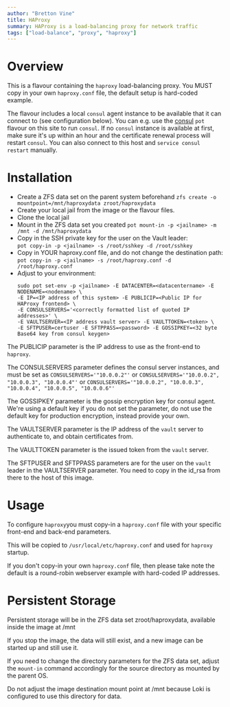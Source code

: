 ```yaml
---
author: "Bretton Vine"
title: HAProxy 
summary: HAProxy is a load-balancing proxy for network traffic
tags: ["load-balance", "proxy", "haproxy"]
---
```


# Overview

This is a flavour containing the ```haproxy``` load-balancing proxy. You MUST copy in your own ```haproxy.conf``` file, the default setup is hard-coded example.

The flavour includes a local ```consul``` agent instance to be available that it can connect to (see configuration below). You can e.g. use the [consul](https://potluck.honeyguide.net/blog/consul/) ```pot``` flavour on this site to run ```consul```. If no ```consul``` instance is available at first, make sure it's up within an hour and the certificate renewal process will restart ```consul```. You can also connect to this host and ```service consul restart``` manually.

# Installation

* Create a ZFS data set on the parent system beforehand
  ```zfs create -o mountpoint=/mnt/haproxydata zroot/haproxydata```
* Create your local jail from the image or the flavour files. 
* Clone the local jail
* Mount in the ZFS data set you created
  ```pot mount-in -p <jailname> -m /mnt -d /mnt/haproxydata```
* Copy in the SSH private key for the user on the Vault leader:    
  ```pot copy-in -p <jailname> -s /root/sshkey -d /root/sshkey```
* Copy in YOUR haproxy.conf file, and do not change the destination path:    
  ```pot copy-in -p <jailname> -s /root/haproxy.conf -d /root/haproxy.conf```
* Adjust to your environment:    
  ```
  sudo pot set-env -p <jailname> -E DATACENTER=<datacentername> -E NODENAME=<nodename> \
  -E IP=<IP address of this system> -E PUBLICIP=<Public IP for HAProxy frontend> \
  -E CONSULSERVERS='<correctly formatted list of quoted IP addresses>' \
  -E VAULTSERVER=<IP address vault server> -E VAULTTOKEN=<token> \
  -E SFTPUSER=certuser -E SFTPPASS=<password> -E GOSSIPKEY=<32 byte Base64 key from consul keygen>
  ```

The PUBLICIP parameter is the IP address to use as the front-end to ```haproxy```.

The CONSULSERVERS parameter defines the consul server instances, and must be set as ```CONSULSERVERS='"10.0.0.2"'``` or ```CONSULSERVERS='"10.0.0.2", "10.0.0.3", "10.0.0.4"'``` or ```CONSULSERVERS='"10.0.0.2", "10.0.0.3", "10.0.0.4", "10.0.0.5", "10.0.0.6"'```

The GOSSIPKEY parameter is the gossip encryption key for consul agent. We're using a default key if you do not set the parameter, do not use the default key for production encryption, instead provide your own.

The VAULTSERVER parameter is the IP address of the ```vault``` server to authenticate to, and obtain certificates from.

The VAULTTOKEN parameter is the issued token from the ```vault``` server.

The SFTPUSER and SFTPPASS parameters are for the user on the ```vault``` leader in the VAULTSERVER parameter. You need to copy in the id_rsa from there to the host of this image.

# Usage

To configure ```haproxy```you must copy-in a ```haproxy.conf``` file with your specific front-end and back-end parameters.

This will be copied to ```/usr/local/etc/haproxy.conf``` and used for ```haproxy``` startup.

If you don't copy-in your own ```haproxy.conf``` file, then please take note the default is a round-robin webserver example with hard-coded IP addresses.

# Persistent Storage
Persistent storage will be in the ZFS data set zroot/haproxydata, available inside the image at /mnt

If you stop the image, the data will still exist, and a new image can be started up and still use it.

If you need to change the directory parameters for the ZFS data set, adjust the ```mount-in``` command accordingly for the source directory as mounted by the parent OS.

Do not adjust the image destination mount point at /mnt because Loki is configured to use this directory for data.
